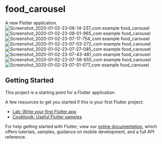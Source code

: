 # food_carousel

A new Flutter application.
![Screenshot_2020-01-02-23-08-14-237_com example food_carousel](https://user-images.githubusercontent.com/47901875/71682503-ed318f00-2db5-11ea-971b-9153c0f5049a.jpg)
![Screenshot_2020-01-02-23-08-01-965_com example food_carousel](https://user-images.githubusercontent.com/47901875/71682511-f28ed980-2db5-11ea-82ed-b16fda370981.jpg)
![Screenshot_2020-01-02-23-07-17-754_com example food_carousel](https://user-images.githubusercontent.com/47901875/71682516-f7ec2400-2db5-11ea-8ceb-794034f225cb.jpg)
![Screenshot_2020-01-02-23-07-03-272_com example food_carousel](https://user-images.githubusercontent.com/47901875/71682527-fde20500-2db5-11ea-978c-d918d9b79161.jpg)
![Screenshot_2020-01-02-23-07-27-085_com example food_carousel](https://user-images.githubusercontent.com/47901875/71682534-00dcf580-2db6-11ea-9233-3b039113df90.jpg)
![Screenshot_2020-01-02-23-07-43-481_com example food_carousel](https://user-images.githubusercontent.com/47901875/71682538-033f4f80-2db6-11ea-8485-dd145ef36152.jpg)
![Screenshot_2020-01-02-23-07-38-855_com example food_carousel](https://user-images.githubusercontent.com/47901875/71682541-06d2d680-2db6-11ea-85b4-44773aa9780c.jpg)
![Screenshot_2020-01-02-23-07-51-077_com example food_carousel](https://user-images.githubusercontent.com/47901875/71682546-09353080-2db6-11ea-836c-ad1d1aaf4764.jpg)


## Getting Started

This project is a starting point for a Flutter application.

A few resources to get you started if this is your first Flutter project:

- [Lab: Write your first Flutter app](https://flutter.dev/docs/get-started/codelab)
- [Cookbook: Useful Flutter samples](https://flutter.dev/docs/cookbook)

For help getting started with Flutter, view our
[online documentation](https://flutter.dev/docs), which offers tutorials,
samples, guidance on mobile development, and a full API reference.
